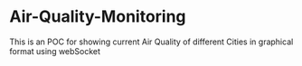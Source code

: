 # Air-Quality-Monitoring
This is an POC for showing current Air Quality of different Cities in graphical format using webSocket
